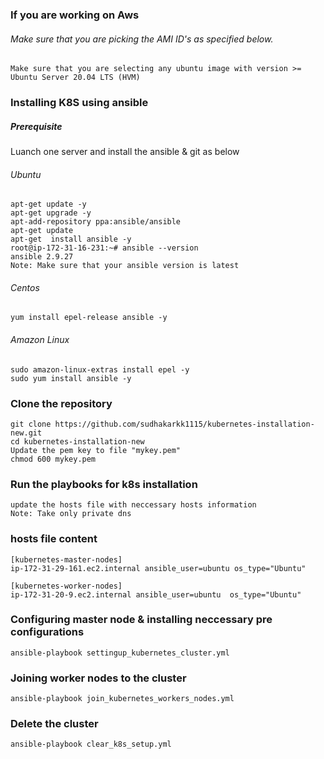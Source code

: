 ### If you are working on Aws 
###### Make sure that you are picking the AMI ID's as specified below.
```
Make sure that you are selecting any ubuntu image with version >= Ubuntu Server 20.04 LTS (HVM)
```
### Installing K8S using ansible 

##### Prerequisite 
Luanch one server and install the ansible & git as below
###### Ubuntu
```
apt-get update -y
apt-get upgrade -y
apt-add-repository ppa:ansible/ansible
apt-get update
apt-get  install ansible -y
root@ip-172-31-16-231:~# ansible --version
ansible 2.9.27
Note: Make sure that your ansible version is latest
```

###### Centos
```
yum install epel-release ansible -y
```
###### Amazon Linux
```
sudo amazon-linux-extras install epel -y
sudo yum install ansible -y
```

### Clone the repository 
```
git clone https://github.com/sudhakarkk1115/kubernetes-installation-new.git
cd kubernetes-installation-new
Update the pem key to file "mykey.pem"
chmod 600 mykey.pem
```
### Run the playbooks for k8s installation
```
update the hosts file with neccessary hosts information
Note: Take only private dns  
```
### hosts file content 
```
[kubernetes-master-nodes]
ip-172-31-29-161.ec2.internal ansible_user=ubuntu os_type="Ubuntu"

[kubernetes-worker-nodes]
ip-172-31-20-9.ec2.internal ansible_user=ubuntu  os_type="Ubuntu"
```

### Configuring  master node & installing neccessary pre configurations 
```
ansible-playbook settingup_kubernetes_cluster.yml
```
### Joining worker nodes to the cluster 
```
ansible-playbook join_kubernetes_workers_nodes.yml
```
### Delete the cluster 
```
ansible-playbook clear_k8s_setup.yml
```
